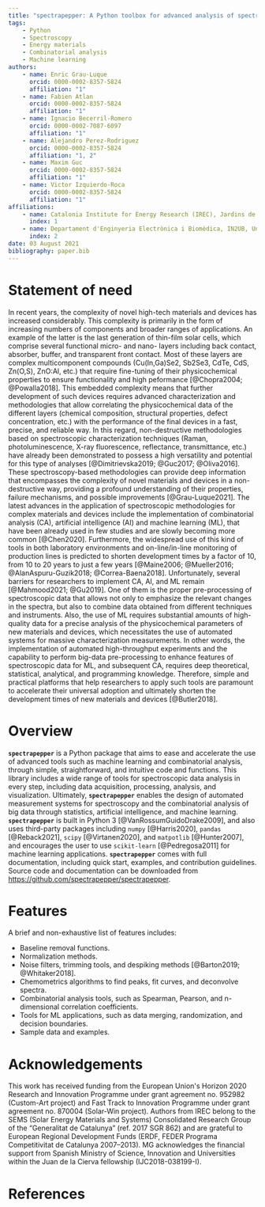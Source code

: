 ```yaml
---
title: "spectrapepper: A Python toolbox for advanced analysis of spectroscopic data for materials and devices."
tags:
    - Python
    - Spectroscopy
    - Energy materials
    - Combinatorial analysis
    - Machine learning
authors:
    - name: Enric Grau-Luque
      orcid: 0000-0002-8357-5824
      affiliation: "1"
    - name: Fabien Atlan
      orcid: 0000-0002-8357-5824
      affiliation: "1"
    - name: Ignacio Becerril-Romero
      orcid: 0000-0002-7087-6097
      affiliation: "1"
    - name: Alejandro Perez-Rodriguez
      orcid: 0000-0002-8357-5824
      affiliation: "1, 2"
    - name: Maxim Guc
      orcid: 0000-0002-8357-5824
      affiliation: "1"
    - name: Victor Izquierdo-Roca
      orcid: 0000-0002-8357-5824
      affiliation: "1"
affiliations:
    - name: Catalonia Institute for Energy Research (IREC), Jardins de les Dones de Negre 1, 08930 Sant Adrià de Besòs, Spain
      index: 1
    - name: Departament d'Enginyeria Electrònica i Biomèdica, IN2UB, Universitat de Barcelona, C/ Martí i Franqués 1, 08028 Barcelona, Spain
      index: 2
date: 03 August 2021
bibliography: paper.bib
---
```


# Statement of need

In recent years, the complexity of novel high-tech materials and devices has increased considerably. This complexity
is primarily in the form of increasing numbers of components and broader ranges of applications. An example of the
latter is the last generation of thin-film solar cells, which comprise several functional micro- and nano-
layers including back contact, absorber, buffer, and transparent front contact. Most of these layers are complex
multicomponent compounds (Cu(In,Ga)Se2, Sb2Se3, CdTe, CdS, Zn(O,S), ZnO:Al, etc.) that require fine-tuning of their
physicochemical properties to ensure functionality and high peformance [@Chopra2004; @Powalla2018]. This embedded complexity means that further development of such devices requires advanced characterization and methodologies that allow
correlating the physicochemical data of the different layers (chemical composition, structural properties, defect
concentration, etc.) with the performance of the final devices in a fast, precise, and reliable way. In this regard,
non-destructive methodologies based on spectroscopic characterization techniques (Raman, photoluminescence, X-ray
fluorescence, reflectance, transmittance, etc.) have already been demonstrated to possess a high versatility and
potential for this type of analyses [@Dimitrievska2019; @Guc2017; @Oliva2016]. These spectroscopy-based methodologies
can provide deep information that encompasses the complexity of novel materials and devices in a non-destructive way,
providing a profound understanding of their properties, failure mechanisms, and possible improvements [@Grau-Luque2021].
The latest advances in the application of spectroscopic methodologies for complex materials and devices include the
implementation of combinatorial analysis (CA), artificial intelligence (AI) and machine learning (ML), that have been
already used in few studies and are slowly becoming more common [@Chen2020]. Furthermore, the widespread use of this
kind of tools in both laboratory environments and on-line/in-line monitoring of production lines is predicted to shorten
development times by a factor of 10, from 10 to 20 years to just a few
years [@Maine2006; @Mueller2016; @AlanAspuru-Guzik2018; @Correa-Baena2018]. Unfortunately, several barriers for
researchers to implement CA, AI, and ML remain [@Mahmood2021; @Gu2019]. One of them is the proper
pre-processing of spectroscopic data that allows not only to emphasize the relevant changes in the spectra, but also to
combine data obtained from different techniques and instruments. Also, the use of ML requires substantial amounts
of high-quality data for a precise analysis of the physicochemical parameters of new materials and devices, which necessitates
the use of automated systems for massive characterization measurements. In other words, the implementation of automated
high-throughput experiments and the capability to perform big-data pre-processing to enhance features of spectroscopic
data for ML, and subsequent CA, requires deep theoretical, statistical, analytical, and programming knowledge.
Therefore, simple and practical platforms that help researchers to apply such tools are paramount to accelerate their
universal adoption and ultimately shorten the development times of new materials and devices [@Butler2018].


# Overview

**`spectrapepper`** is a Python package that aims to ease and accelerate the use of advanced tools such as machine learning
and combinatorial analysis, through simple, straightforward, and intuitive code and functions. This library includes a
wide range of tools for spectroscopic data analysis in every step, including data acquisition, processing, analysis, and visualization. Ultimately, **`spectrapepper`** enables the design of automated measurement systems for
spectroscopy and the combinatorial analysis of big data through statistics, artificial intelligence, and machine
learning. **`spectrapepper`** is built in Python 3 [@VanRossumGuidoDrake2009], and also uses third-party packages
including `numpy` [@Harris2020], `pandas` [@Reback2021], `scipy` [@Virtanen2020], and `matpotlib` [@Hunter2007], and encourages
the user to use `scikit-learn` [@Pedregosa2011] for machine learning applications. **`spectrapepper`** comes with full
documentation, including quick start, examples, and contribution guidelines. Source code and documentation can  be
downloaded from https://github.com/spectrapepper/spectrapepper.


# Features

A brief and non-exhaustive list of features includes:

- Baseline removal functions.
- Normalization methods.
- Noise filters, trimming tools, and despiking methods [@Barton2019; @Whitaker2018].
- Chemometrics algorithms to find peaks, fit curves, and deconvolve spectra. 
- Combinatorial analysis tools, such as Spearman, Pearson, and n-dimensional correlation coefficients.
- Tools for ML applications, such as data merging, randomization, and decision boundaries.
- Sample data and examples.


# Acknowledgements

This work has received funding from the European Union's Horizon 2020 Research and Innovation Programme under grant agreement no. 952982 (Custom-Art project) and Fast Track to Innovation Programme under grant agreement no. 870004 (Solar-Win project). Authors from IREC belong to the SEMS (Solar Energy Materials and Systems) Consolidated Research Group of the “Generalitat de Catalunya” (ref. 2017 SGR 862) and are grateful to European Regional Development Funds (ERDF, FEDER Programa Competitivitat de Catalunya 2007–2013). MG acknowledges the financial support from Spanish Ministry of Science, Innovation and Universities within the Juan de la Cierva fellowship (IJC2018-038199-I).

# References
